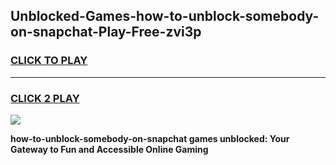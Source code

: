 
## Unblocked-Games-how-to-unblock-somebody-on-snapchat-Play-Free-zvi3p
<h3>
<a href="https://premium76.site?title=how-to-unblock-somebody-on-snapchat&ref=10A">CLICK TO PLAY</a></h3>
<hr>

<h3>
<a href="https://premium76.site?title=how-to-unblock-somebody-on-snapchat&ref=10A">CLICK 2 PLAY</a>
  
</h3>

<a href="https://premium76.site?title=how-to-unblock-somebody-on-snapchat&ref=10A"><img src="https://clearcache.store/games.png"></a>


**how-to-unblock-somebody-on-snapchat games unblocked: Your Gateway to Fun and Accessible Online Gaming**
